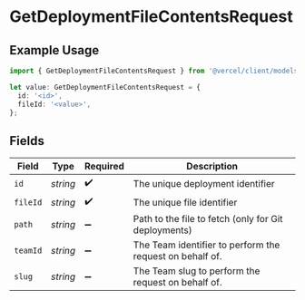 # GetDeploymentFileContentsRequest

## Example Usage

```typescript
import { GetDeploymentFileContentsRequest } from '@vercel/client/models/operations';

let value: GetDeploymentFileContentsRequest = {
  id: '<id>',
  fileId: '<value>',
};
```

## Fields

| Field    | Type     | Required           | Description                                              |
| -------- | -------- | ------------------ | -------------------------------------------------------- |
| `id`     | _string_ | :heavy_check_mark: | The unique deployment identifier                         |
| `fileId` | _string_ | :heavy_check_mark: | The unique file identifier                               |
| `path`   | _string_ | :heavy_minus_sign: | Path to the file to fetch (only for Git deployments)     |
| `teamId` | _string_ | :heavy_minus_sign: | The Team identifier to perform the request on behalf of. |
| `slug`   | _string_ | :heavy_minus_sign: | The Team slug to perform the request on behalf of.       |
